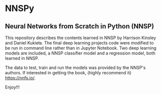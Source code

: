 # NNSPy
## Neural Networks from Scratch in Python (NNSP)

This repository describes the contents learned in NNSP by Harrison Kinsley and Daniel Kukieła. 
The final deep learning projects code were modified to be run in command line rather than in Jupyter Notebook.
Two deep learning models are included, a NNSP classifier model and a regression model, both learned in NNSP.

The data to test, train and run the models was provided by the NNSP's authors. 
If interested in getting the book, (highly recommend it) https://nnfs.io/.

Enjoy!!!
